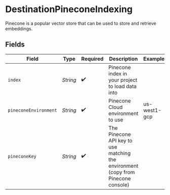 # DestinationPineconeIndexing

Pinecone is a popular vector store that can be used to store and retrieve embeddings.


## Fields

| Field                                                                             | Type                                                                              | Required                                                                          | Description                                                                       | Example                                                                           |
| --------------------------------------------------------------------------------- | --------------------------------------------------------------------------------- | --------------------------------------------------------------------------------- | --------------------------------------------------------------------------------- | --------------------------------------------------------------------------------- |
| `index`                                                                           | *String*                                                                          | :heavy_check_mark:                                                                | Pinecone index in your project to load data into                                  |                                                                                   |
| `pineconeEnvironment`                                                             | *String*                                                                          | :heavy_check_mark:                                                                | Pinecone Cloud environment to use                                                 | us-west1-gcp                                                                      |
| `pineconeKey`                                                                     | *String*                                                                          | :heavy_check_mark:                                                                | The Pinecone API key to use matching the environment (copy from Pinecone console) |                                                                                   |